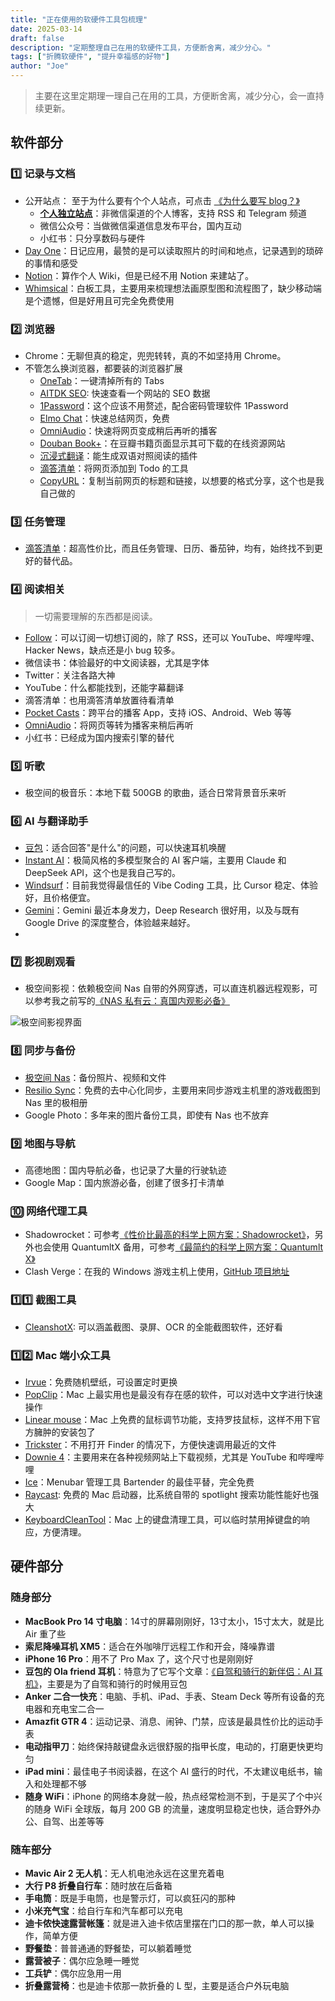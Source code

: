 ```yaml
---
title: "正在使用的软硬件工具包梳理"
date: 2025-03-14
draft: false
description: "定期整理自己在用的软硬件工具，方便断舍离，减少分心。"
tags: ["折腾软硬件", "提升幸福感的好物"]
author: "Joe"
---
```


> 主要在这里定期理一理自己在用的工具，方便断舍离，减少分心，会一直持续更新。

## 软件部分

### 1️⃣ 记录与文档
- 公开站点： 至于为什么要有个个人站点，可点击 [《为什么要写 blog？》](/posts/why-start-blogging/)
	- [**个人独立站点**](https://houjoe.me/)：非微信渠道的个人博客，支持 RSS 和 Telegram 频道
	- 微信公众号：当做微信渠道信息发布平台，国内互动
	- 小红书：只分享数码与硬件
- [Day One](https://dayoneapp.com/)：日记应用，最赞的是可以读取照片的时间和地点，记录遇到的琐碎的事情和感受
- [Notion](https://www.notion.so/)：算作个人 Wiki，但是已经不用 Notion 来建站了。
- [Whimsical](https://whimsical.com/)：白板工具，主要用来梳理想法画原型图和流程图了，缺少移动端是个遗憾，但是好用且可完全免费使用

### 2️⃣ 浏览器
- Chrome：无聊但真的稳定，兜兜转转，真的不如坚持用 Chrome。
- 不管怎么换浏览器，都要装的浏览器扩展
  - [OneTab](https://chromewebstore.google.com/detail/onetab/chphlpgkkbolifaimnlloiipkdnihall)：一键清掉所有的 Tabs
  - [AITDK SEO](https://chromewebstore.google.com/detail/aitdk-seo-extension-traff/hhfkpjffbhledfpkhhcoidplcebgdgbk): 快速查看一个网站的 SEO 数据
  - [1Password](https://1password.com/)：这个应该不用赘述，配合密码管理软件 1Password
  - [Elmo Chat](https://chromewebstore.google.com/detail/elmo-chat-your-ai-web-cop/ipnlcfhfdicbfbchfoihipknbaeenenm)：快速总结网页，免费
  - [OmniAudio](https://chromewebstore.google.com/detail/omniaudio-web-article-to/dahkpjmanmlkiiccnkgeahfldjpabobp)：快速将网页变成稍后再听的播客
  - [Douban Book+](https://chromewebstore.google.com/detail/douban-book+/lkmnoeojcpmcpjlbhbjbilpmccfljdoj)：在豆瓣书籍页面显示其可下载的在线资源网站
  - [沉浸式翻译](https://chromewebstore.google.com/detail/bpoadfkcbjbfhfodiogcnhhhpibjhbnh)：能生成双语对照阅读的插件
  - [滴答清单](https://chromewebstore.google.com/detail/diankknpkndanachmlckaikddgcehkod)：将网页添加到 Todo 的工具
  - [CopyURL](https://chromewebstore.google.com/detail/copyurl-title-link-format/ocmgjlfbnlldclhibengfmabcbgimhhl)：复制当前网页的标题和链接，以想要的格式分享，这个也是我自己做的

### 3️⃣ 任务管理
- [滴答清单](https://dida365.com/promotion/inviteFriends/wechatRefer?c=3&p=78778oes&t=0&code=071Rldll2vD2df4sGBnl2FrRr13RldlV&state=)：超高性价比，而且任务管理、日历、番茄钟，均有，始终找不到更好的替代品。

### 4️⃣ 阅读相关
> 一切需要理解的东西都是阅读。
- [Follow](https://follow.is/)：可以订阅一切想订阅的，除了 RSS，还可以 YouTube、哔哩哔哩、Hacker News，缺点还是小 bug 较多。
- 微信读书：体验最好的中文阅读器，尤其是字体
- Twitter：关注各路大神
- YouTube：什么都能找到，还能字幕翻译
- 滴答清单：也用滴答清单放置待看清单
- [Pocket Casts](https://pocketcasts.com/)：跨平台的播客 App，支持 iOS、Android、Web 等等
- [OmniAudio](https://omniaudio.info/)：将网页等转为播客来稍后再听
- 小红书：已经成为国内搜索引擎的替代

### 5️⃣ 听歌
- 极空间的极音乐：本地下载 500GB 的歌曲，适合日常背景音乐来听

### 6️⃣ AI 与翻译助手
- [豆包](https://www.doubao.com/chat/)：适合回答"是什么"的问题，可以快速耳机唤醒
- [Instant AI](https://instantai.houjoe.me/)：极简风格的多模型聚合的 AI 客户端，主要用 Claude 和 DeepSeek API，这个也是我自己写的。
- [Windsurf](https://windsurf.com/refer?referral_code=cd31deea80)：目前我觉得最信任的 Vibe Coding 工具，比 Cursor 稳定、体验好，且价格便宜。
- [Gemini](https://gemini.com/)：Gemini 最近本身发力，Deep Research 很好用，以及与既有 Google Drive 的深度整合，体验越来越好。
- 

### 7️⃣ 影视剧观看
- 极空间影视：依赖极空间 Nas 自带的外网穿透，可以直连机器远程观影，可以参考我之前写的[《NAS 私有云：真国内观影必备》](/posts/nas-private-cloud-guide/)

![极空间影视界面](/images/posts/current-software-hardware-toolkit/nas-movie-interface.webp)

### 8️⃣ 同步与备份
- [极空间 Nas](https://www.zspace.cn/)：备份照片、视频和文件
- [Resilio Sync](https://www.resilio.com/sync/)：免费的去中心化同步，主要用来同步游戏主机里的游戏截图到 Nas 里的极相册
- Google Photo：多年来的图片备份工具，即使有 Nas 也不放弃

### 9️⃣ 地图与导航
- 高德地图：国内导航必备，也记录了大量的行驶轨迹
- Google Map：国内旅游必备，创建了很多打卡清单

### 🔟 网络代理工具
- Shadowrocket：可参考[《性价比最高的科学上网方案：Shadowrocket》](/posts/shadowrocket-guide/)，另外也会使用 QuantumltX 备用，可参考[《最简约的科学上网方案：Quantumlt X》](/posts/quantumult-x-guide/)
- Clash Verge：在我的 Windows 游戏主机上使用，[GitHub 项目地址](https://github.com/clash-verge-rev/clash-verge-rev)

### 1️⃣1️⃣ 截图工具
- [CleanshotX](https://cleanshot.com/): 可以涵盖截图、录屏、OCR 的全能截图软件，还好看

### 1️⃣2️⃣ Mac 端小众工具
- [Irvue](https://apps.apple.com/us/app/irvue/id1039633667?mt=12)：免费随机壁纸，可设置定时更换
- [PopClip](https://www.popclip.app/)：Mac 上最实用也是最没有存在感的软件，可以对选中文字进行快速操作
- [Linear mouse](https://linearmouse.app/zh-CN/)：Mac 上免费的鼠标调节功能，支持罗技鼠标，这样不用下官方臃肿的安装包了
- [Trickster](https://www.apparentsoft.com/trickster)：不用打开 Finder 的情况下，方便快速调用最近的文件
- [Downie 4](https://www.downie.cn/)：主要用来在各种视频网站上下载视频，尤其是 YouTube 和哔哩哔哩
- [Ice](https://icemenubar.app/)：Menubar 管理工具 Bartender 的最佳平替，完全免费
- [Raycast](https://www.raycast.com/): 免费的 Mac 启动器，比系统自带的 spotlight 搜索功能性能好也强大
- [KeyboardCleanTool](https://folivora.ai/keyboardcleantool)：Mac 上的键盘清理工具，可以临时禁用掉键盘的响应，方便清理。

## 硬件部分

### 随身部分
- **MacBook Pro 14 寸电脑**：14寸的屏幕刚刚好，13寸太小，15寸太大，就是比 Air 重了些
- **索尼降噪耳机 XM5**：适合在外咖啡厅远程工作和开会，降噪靠谱
- **iPhone 16 Pro**：用不了 Pro Max 了，这个尺寸也是刚刚好
- **豆包的 Ola friend 耳机**：特意为了它写个文章：[《自驾和骑行的新伴侣：AI 耳机》](/posts/ola-friend-ai-earphone/)，主要是为了自驾和骑行的时候用豆包
- **Anker 二合一快充**：电脑、手机、iPad、手表、Steam Deck 等所有设备的充电器和充电宝二合一
- **Amazfit GTR 4**：运动记录、消息、闹钟、门禁，应该是最具性价比的运动手表
- **电动指甲刀**：始终保持敲键盘永远很舒服的指甲长度，电动的，打磨更快更均匀
- **iPad mini**：最佳电子书阅读器，在这个 AI 盛行的时代，不太建议电纸书，输入和处理都不够
- **随身 WiFi**：iPhone 的网络本身就一般，热点经常检测不到，于是买了个中兴的随身 WiFi 全球版，每月 200 GB 的流量，速度明显稳定也快，适合野外办公、自驾、出差等等

### 随车部分
- **Mavic Air 2 无人机**：无人机电池永远在这里充着电
- **大行 P8 折叠自行车**：随时放在后备箱
- **手电筒**：既是手电筒，也是警示灯，可以疯狂闪的那种
- **小米充气宝**：给自行车和汽车都可以充电
- **迪卡侬快速露营帐篷**：就是进入迪卡侬店里摆在门口的那一款，单人可以操作，简单方便
- **野餐垫**：普普通通的野餐垫，可以躺着睡觉
- **露营被子**：偶尔应急睡一睡觉
- **工兵铲**：偶尔应急用一用
- **折叠露营椅**：也是迪卡侬那一款折叠的 L 型，主要是适合户外玩电脑 